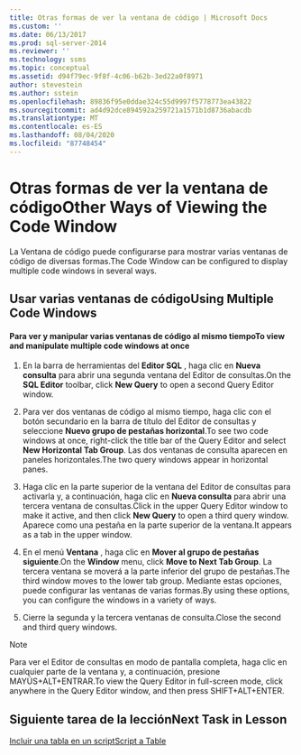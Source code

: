 ```yaml
---
title: Otras formas de ver la ventana de código | Microsoft Docs
ms.custom: ''
ms.date: 06/13/2017
ms.prod: sql-server-2014
ms.reviewer: ''
ms.technology: ssms
ms.topic: conceptual
ms.assetid: d94f79ec-9f8f-4c06-b62b-3ed22a0f8971
author: stevestein
ms.author: sstein
ms.openlocfilehash: 89836f95e0ddae324c55d9997f5778773ea43822
ms.sourcegitcommit: ad4d92dce894592a259721a1571b1d8736abacdb
ms.translationtype: MT
ms.contentlocale: es-ES
ms.lasthandoff: 08/04/2020
ms.locfileid: "87748454"
---
```

# <a name="other-ways-of-viewing-the-code-window"></a><span data-ttu-id="cb80f-102">Otras formas de ver la ventana de código</span><span class="sxs-lookup"><span data-stu-id="cb80f-102">Other Ways of Viewing the Code Window</span></span>
  <span data-ttu-id="cb80f-103">La Ventana de código puede configurarse para mostrar varias ventanas de código de diversas formas.</span><span class="sxs-lookup"><span data-stu-id="cb80f-103">The Code Window can be configured to display multiple code windows in several ways.</span></span>  
  
## <a name="using-multiple-code-windows"></a><span data-ttu-id="cb80f-104">Usar varias ventanas de código</span><span class="sxs-lookup"><span data-stu-id="cb80f-104">Using Multiple Code Windows</span></span>  
  
#### <a name="to-view-and-manipulate-multiple-code-windows-at-once"></a><span data-ttu-id="cb80f-105">Para ver y manipular varias ventanas de código al mismo tiempo</span><span class="sxs-lookup"><span data-stu-id="cb80f-105">To view and manipulate multiple code windows at once</span></span>  
  
1.  <span data-ttu-id="cb80f-106">En la barra de herramientas del **Editor SQL** , haga clic en **Nueva consulta** para abrir una segunda ventana del Editor de consultas.</span><span class="sxs-lookup"><span data-stu-id="cb80f-106">On the **SQL Editor** toolbar, click **New Query** to open a second Query Editor window.</span></span>  
  
2.  <span data-ttu-id="cb80f-107">Para ver dos ventanas de código al mismo tiempo, haga clic con el botón secundario en la barra de título del Editor de consultas y seleccione **Nuevo grupo de pestañas horizontal**.</span><span class="sxs-lookup"><span data-stu-id="cb80f-107">To see two code windows at once, right-click the title bar of the Query Editor and select **New Horizontal Tab Group**.</span></span> <span data-ttu-id="cb80f-108">Las dos ventanas de consulta aparecen en paneles horizontales.</span><span class="sxs-lookup"><span data-stu-id="cb80f-108">The two query windows appear in horizontal panes.</span></span>  
  
3.  <span data-ttu-id="cb80f-109">Haga clic en la parte superior de la ventana del Editor de consultas para activarla y, a continuación, haga clic en **Nueva consulta** para abrir una tercera ventana de consultas.</span><span class="sxs-lookup"><span data-stu-id="cb80f-109">Click in the upper Query Editor window to make it active, and then click **New Query** to open a third query window.</span></span> <span data-ttu-id="cb80f-110">Aparece como una pestaña en la parte superior de la ventana.</span><span class="sxs-lookup"><span data-stu-id="cb80f-110">It appears as a tab in the upper window.</span></span>  
  
4.  <span data-ttu-id="cb80f-111">En el menú **Ventana** , haga clic en **Mover al grupo de pestañas siguiente**.</span><span class="sxs-lookup"><span data-stu-id="cb80f-111">On the **Window** menu, click **Move to Next Tab Group**.</span></span> <span data-ttu-id="cb80f-112">La tercera ventana se moverá a la parte inferior del grupo de pestañas.</span><span class="sxs-lookup"><span data-stu-id="cb80f-112">The third window moves to the lower tab group.</span></span> <span data-ttu-id="cb80f-113">Mediante estas opciones, puede configurar las ventanas de varias formas.</span><span class="sxs-lookup"><span data-stu-id="cb80f-113">By using these options, you can configure the windows in a variety of ways.</span></span>  
  
5.  <span data-ttu-id="cb80f-114">Cierre la segunda y la tercera ventanas de consulta.</span><span class="sxs-lookup"><span data-stu-id="cb80f-114">Close the second and third query windows.</span></span>  
  
> [!NOTE]  
>  <span data-ttu-id="cb80f-115">Para ver el Editor de consultas en modo de pantalla completa, haga clic en cualquier parte de la ventana y, a continuación, presione MAYÚS+ALT+ENTRAR.</span><span class="sxs-lookup"><span data-stu-id="cb80f-115">To view the Query Editor in full-screen mode, click anywhere in the Query Editor window, and then press SHIFT+ALT+ENTER.</span></span>  
  
## <a name="next-task-in-lesson"></a><span data-ttu-id="cb80f-116">Siguiente tarea de la lección</span><span class="sxs-lookup"><span data-stu-id="cb80f-116">Next Task in Lesson</span></span>  
 [<span data-ttu-id="cb80f-117">Incluir una tabla en un script</span><span class="sxs-lookup"><span data-stu-id="cb80f-117">Script a Table</span></span>](lesson-2-6-script-a-table.md)  
  
  

